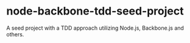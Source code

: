 node-backbone-tdd-seed-project
==============================

A seed project with a TDD approach utilizing Node.js, Backbone.js and others.

